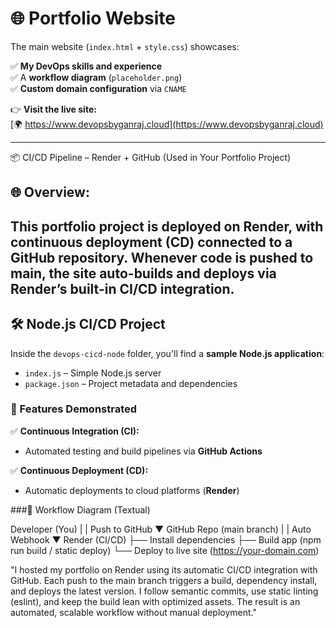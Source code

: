 # 🌐 Portfolio Website

The main website (`index.html` + `style.css`) showcases:

✅ **My DevOps skills and experience**  
✅ A **workflow diagram** (`placeholder.png`)  
✅ **Custom domain configuration** via `CNAME`

👉 **Visit the live site:**  
[🌍 https://www.devopsbyganraj.cloud](https://www.devopsbyganraj.cloud)

---
📦 CI/CD Pipeline – Render + GitHub (Used in Your Portfolio Project)
## 🌐 Overview:
This portfolio project is deployed on Render, with continuous deployment (CD) connected to a GitHub repository. Whenever code is pushed to main, the site auto-builds and deploys via Render’s built-in CI/CD integration.
---
## 🛠️ Node.js CI/CD Project

Inside the `devops-cicd-node` folder, you'll find a **sample Node.js application**:

- `index.js` – Simple Node.js server
- `package.json` – Project metadata and dependencies

### 🚀 Features Demonstrated

✅ **Continuous Integration (CI):**
- Automated testing and build pipelines via **GitHub Actions**

✅ **Continuous Deployment (CD):**
- Automatic deployments to cloud platforms (**Render**)

###🔄 Workflow Diagram (Textual)

 Developer (You)
     |
     | Push to GitHub
     ▼
GitHub Repo (main branch)
     |
     | Auto Webhook
     ▼
Render (CI/CD)
     ├── Install dependencies
     ├── Build app (npm run build / static deploy)
     └── Deploy to live site (https://your-domain.com)

"I hosted my portfolio on Render using its automatic CI/CD integration with GitHub. Each push to the main branch triggers a build, dependency install, and deploys the latest version. I follow semantic commits, use static linting (eslint), and keep the build lean with optimized assets. The result is an automated, scalable workflow without manual deployment."




